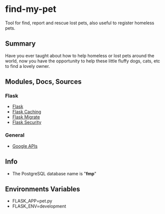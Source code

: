 # find-my-pet
Tool for find, report and rescue lost pets, also useful to register homeless pets.

## Summary

Have you ever taught about how to help homeless or lost pets around the world, now you have the opportunity to help these little fluffy dogs, cats, etc to find a lovely owner.

## Modules, Docs, Sources

### Flask
* [Flask](https://flask.palletsprojects.com/en/1.1.x/)
* [Flask Caching](https://flask-caching.readthedocs.io/en/latest/)
* [Flask Migrate](https://flask-migrate.readthedocs.io/en/latest/)
* [Flask Security](https://pythonhosted.org/Flask-Security/)

### General
* [Google APIs](https://console.developers.google.com/projectselector2/apis/dashboard?pli=1&supportedpurview=project)

## Info

* The PostgreSQL database name is "**fmp**"

## Environments Variables

* FLASK_APP=pet.py
* FLASK_ENV=development
